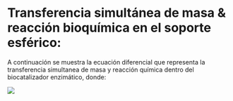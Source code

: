 # Transferencia simultánea de masa & reacción bioquímica en el soporte esférico:

A continuación se muestra la ecuación diferencial que representa la transferencia simultanea de masa y reacción química dentro del biocatalizador enzimático, donde:

<img src="https://render.githubusercontent.com/render/math?math=e^{i \pi} = -1">